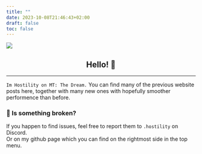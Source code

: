 ```yaml
---
title: ""
date: 2023-10-08T21:46:43+02:00
draft: false
toc: false
---
```


![](https://i.imgur.com/y1Ii9IP.png)
<center> <h2> Hello! 👋 </h2> </center>
<hr/>

`Im Hostility on MT: The Dream.`
You can find many of the previous website posts here, together with many new ones with hopefully smoother performence than before. <br>


### 💬 Is something broken?
If you happen to find issues, feel free to report them to `.hostility` on Discord. <br>
Or on my github page which you can find on the rightmost side in the top menu.